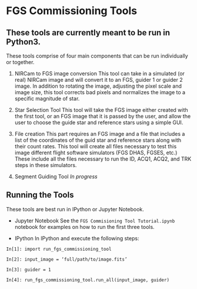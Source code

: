 FGS Commissioning Tools
=======================

**These tools are currently meant to be run in Python3.**
---------------------------------------------------------
These tools comprise of four main components that can be run individually
or together.

1. NIRCam to FGS image conversion
This tool can take in a simulated (or real) NIRCam image and will convert
it to an FGS, guider 1 or guider 2 image. In addition to rotating the image, adjusting the pixel scale and
image size, this tool corrects bad pixels and normalizes the image to
a specific magnitude of star.


2. Star Selection Tool
This tool will take the FGS image either created with the first tool, or
an FGS image that it is passed by the user, and allow the user to choose
the guide star and reference stars using a simple GUI.


3. File creation
This part requires an FGS image and a file that includes a list of the
coordinates of the guid star and reference stars along with their count
rates. This tool will create all files necessary to test this image different
flight software simulators (FGS DHAS, FGSES, etc.) These include all the
files necessary to run the ID, ACQ1, ACQ2, and TRK steps in these simulators.


4. Segment Guiding Tool
*In progress*


Running the Tools
-----------------
These tools are best run in IPython or Jupyter Notebook.

* Jupyter Notebook
See the `FGS Commisioning Tool Tutorial.ipynb` notebook for examples on how
to run the first three tools.

* IPython
In IPython and execute the following steps:

```
In[1]: import run_fgs_commissioning_tool

In[2]: input_image = ‘full/path/to/image.fits’

In[3]: guider = 1

In[4]: run_fgs_commissioning_tool.run_all(input_image, guider)
```
